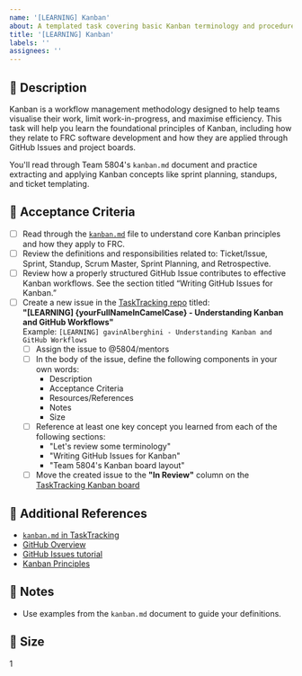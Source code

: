 ```yaml
---
name: '[LEARNING] Kanban'
about: A templated task covering basic Kanban terminology and procedures. Assign yourself to the task and complete it as instructed below.
title: '[LEARNING] Kanban'
labels: ''
assignees: ''
---
```

## 🎯 Description

Kanban is a workflow management methodology designed to help teams visualise their work, limit work-in-progress, and maximise efficiency. This task will help you learn the foundational principles of Kanban, including how they relate to FRC software development and how they are applied through GitHub Issues and project boards.

You'll read through Team 5804's `kanban.md` document and practice extracting and applying Kanban concepts like sprint planning, standups, and ticket templating.

## 📂 Acceptance Criteria
- [ ] Read through the [`kanban.md`](https://github.com/5804/TaskTracking/blob/main/docs/learning/kanban.md) file to understand core Kanban principles and how they apply to FRC.
- [ ] Review the definitions and responsibilities related to: Ticket/Issue, Sprint, Standup, Scrum Master, Sprint Planning, and Retrospective.
- [ ] Review how a properly structured GitHub Issue contributes to effective Kanban workflows. See the section titled “Writing GitHub Issues for Kanban.”
- [ ] Create a new issue in the [TaskTracking repo](https://github.com/5804/TaskTracking/tree/main) titled:  
  **"[LEARNING] {yourFullNameInCamelCase} - Understanding Kanban and GitHub Workflows"**  
  Example: `[LEARNING] gavinAlberghini - Understanding Kanban and GitHub Workflows`
  - [ ] Assign the issue to @5804/mentors
  - [ ] In the body of the issue, define the following components in your own words:  
    - Description  
    - Acceptance Criteria  
    - Resources/References  
    - Notes  
    - Size  
  - [ ] Reference at least one key concept you learned from each of the following sections:
    - "Let's review some terminology"
    - "Writing GitHub Issues for Kanban"
    - "Team 5804's Kanban board layout"
  - [ ] Move the created issue to the **"In Review"** column on the [TaskTracking Kanban board](https://github.com/orgs/5804/projects/1)

## 🔗 Additional References
- [`kanban.md` in TaskTracking](https://github.com/5804/TaskTracking/blob/main/docs/learning/kanban.md)
- [GitHub Overview](https://www.youtube.com/watch?v=w3jLJU7DT5E)
- [GitHub Issues tutorial](https://www.youtube.com/watch?v=TJlYiMp8FuY)
- [Kanban Principles](https://www.wrike.com/kanban-guide/kanban-principles-practices/)

## 📓 Notes
- Use examples from the `kanban.md` document to guide your definitions.

## 🎈 Size
1
